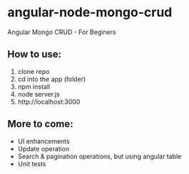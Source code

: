 # angular-node-mongo-crud
Angular Mongo CRUD - For Beginers


## How to use:
1. clone repo
2. cd into the app (folder)
3. npm install
4. node server.js
5. http://localhost:3000

## More to come:
- UI enhancements
- Update operation
- Search & pagination operations, but using angular table
- Unit tests

